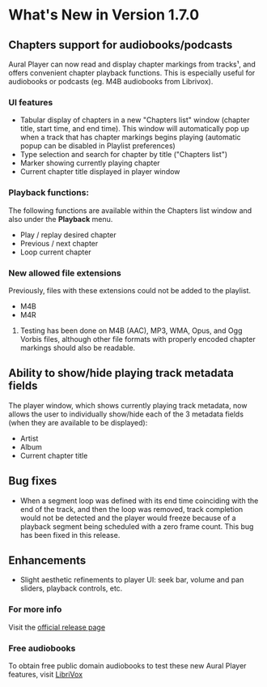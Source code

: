 #  What's New in Version 1.7.0


## **Chapters support for audiobooks/podcasts**

Aural Player can now read and display chapter markings from tracks¹, and offers convenient chapter playback functions. This is especially useful for audiobooks or podcasts (eg. M4B audiobooks from Librivox).

### **UI features**

* Tabular display of chapters in a new "Chapters list" window (chapter title, start time, and end time). This window will automatically pop up when a track that has chapter markings begins playing (automatic popup can be disabled in Playlist preferences)
* Type selection and search for chapter by title ("Chapters list")
* Marker showing currently playing chapter
* Current chapter title displayed in player window

### **Playback functions:**

The following functions are available within the Chapters list window and also under the **Playback** menu.

* Play / replay desired chapter
* Previous / next chapter
* Loop current chapter

### **New allowed file extensions**

Previously, files with these extensions could not be added to the playlist.
* M4B
* M4R

1. Testing has been done on M4B (AAC), MP3, WMA, Opus, and Ogg Vorbis files, although other file formats with properly encoded chapter markings should also be readable.

## **Ability to show/hide playing track metadata fields**

The player window, which shows currently playing track metadata, now allows the user to individually show/hide each of the 3 metadata fields (when they are available to be displayed):

* Artist
* Album
* Current chapter title

## **Bug fixes**

* When a segment loop was defined with its end time coinciding with the end of the track, and then the loop was removed, track completion would not be detected and the player would freeze because of a playback segment being scheduled with a zero frame count. This bug has been fixed in this release.

## **Enhancements**

* Slight aesthetic refinements to player UI:  seek bar, volume and pan sliders, playback controls, etc.

### **For more info**
Visit the [official release page](https://github.com/maculateConception/aural-player/releases/tag/1.7.0)

### **Free audiobooks**
To obtain free public domain audiobooks to test these new Aural Player features, visit [LibriVox](https://librivox.org/)

